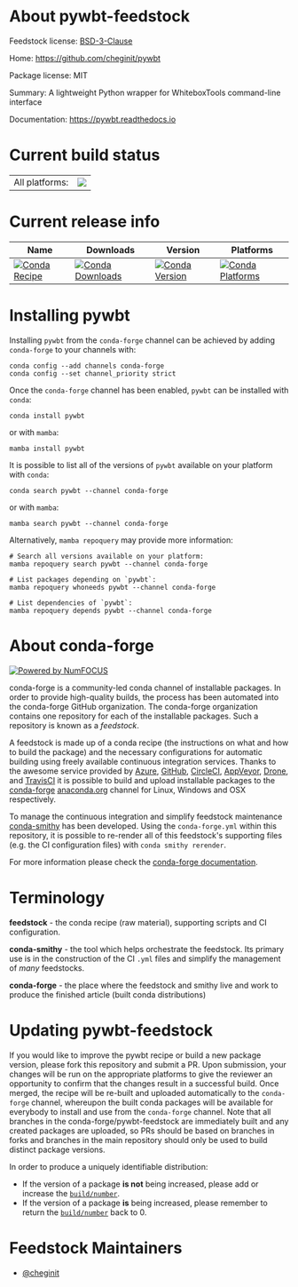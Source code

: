 About pywbt-feedstock
=====================

Feedstock license: [BSD-3-Clause](https://github.com/conda-forge/pywbt-feedstock/blob/main/LICENSE.txt)

Home: https://github.com/cheginit/pywbt

Package license: MIT

Summary: A lightweight Python wrapper for WhiteboxTools command-line interface

Documentation: https://pywbt.readthedocs.io

Current build status
====================


<table><tr><td>All platforms:</td>
    <td>
      <a href="https://dev.azure.com/conda-forge/feedstock-builds/_build/latest?definitionId=23262&branchName=main">
        <img src="https://dev.azure.com/conda-forge/feedstock-builds/_apis/build/status/pywbt-feedstock?branchName=main">
      </a>
    </td>
  </tr>
</table>

Current release info
====================

| Name | Downloads | Version | Platforms |
| --- | --- | --- | --- |
| [![Conda Recipe](https://img.shields.io/badge/recipe-pywbt-green.svg)](https://anaconda.org/conda-forge/pywbt) | [![Conda Downloads](https://img.shields.io/conda/dn/conda-forge/pywbt.svg)](https://anaconda.org/conda-forge/pywbt) | [![Conda Version](https://img.shields.io/conda/vn/conda-forge/pywbt.svg)](https://anaconda.org/conda-forge/pywbt) | [![Conda Platforms](https://img.shields.io/conda/pn/conda-forge/pywbt.svg)](https://anaconda.org/conda-forge/pywbt) |

Installing pywbt
================

Installing `pywbt` from the `conda-forge` channel can be achieved by adding `conda-forge` to your channels with:

```
conda config --add channels conda-forge
conda config --set channel_priority strict
```

Once the `conda-forge` channel has been enabled, `pywbt` can be installed with `conda`:

```
conda install pywbt
```

or with `mamba`:

```
mamba install pywbt
```

It is possible to list all of the versions of `pywbt` available on your platform with `conda`:

```
conda search pywbt --channel conda-forge
```

or with `mamba`:

```
mamba search pywbt --channel conda-forge
```

Alternatively, `mamba repoquery` may provide more information:

```
# Search all versions available on your platform:
mamba repoquery search pywbt --channel conda-forge

# List packages depending on `pywbt`:
mamba repoquery whoneeds pywbt --channel conda-forge

# List dependencies of `pywbt`:
mamba repoquery depends pywbt --channel conda-forge
```


About conda-forge
=================

[![Powered by
NumFOCUS](https://img.shields.io/badge/powered%20by-NumFOCUS-orange.svg?style=flat&colorA=E1523D&colorB=007D8A)](https://numfocus.org)

conda-forge is a community-led conda channel of installable packages.
In order to provide high-quality builds, the process has been automated into the
conda-forge GitHub organization. The conda-forge organization contains one repository
for each of the installable packages. Such a repository is known as a *feedstock*.

A feedstock is made up of a conda recipe (the instructions on what and how to build
the package) and the necessary configurations for automatic building using freely
available continuous integration services. Thanks to the awesome service provided by
[Azure](https://azure.microsoft.com/en-us/services/devops/), [GitHub](https://github.com/),
[CircleCI](https://circleci.com/), [AppVeyor](https://www.appveyor.com/),
[Drone](https://cloud.drone.io/welcome), and [TravisCI](https://travis-ci.com/)
it is possible to build and upload installable packages to the
[conda-forge](https://anaconda.org/conda-forge) [anaconda.org](https://anaconda.org/)
channel for Linux, Windows and OSX respectively.

To manage the continuous integration and simplify feedstock maintenance
[conda-smithy](https://github.com/conda-forge/conda-smithy) has been developed.
Using the ``conda-forge.yml`` within this repository, it is possible to re-render all of
this feedstock's supporting files (e.g. the CI configuration files) with ``conda smithy rerender``.

For more information please check the [conda-forge documentation](https://conda-forge.org/docs/).

Terminology
===========

**feedstock** - the conda recipe (raw material), supporting scripts and CI configuration.

**conda-smithy** - the tool which helps orchestrate the feedstock.
                   Its primary use is in the construction of the CI ``.yml`` files
                   and simplify the management of *many* feedstocks.

**conda-forge** - the place where the feedstock and smithy live and work to
                  produce the finished article (built conda distributions)


Updating pywbt-feedstock
========================

If you would like to improve the pywbt recipe or build a new
package version, please fork this repository and submit a PR. Upon submission,
your changes will be run on the appropriate platforms to give the reviewer an
opportunity to confirm that the changes result in a successful build. Once
merged, the recipe will be re-built and uploaded automatically to the
`conda-forge` channel, whereupon the built conda packages will be available for
everybody to install and use from the `conda-forge` channel.
Note that all branches in the conda-forge/pywbt-feedstock are
immediately built and any created packages are uploaded, so PRs should be based
on branches in forks and branches in the main repository should only be used to
build distinct package versions.

In order to produce a uniquely identifiable distribution:
 * If the version of a package **is not** being increased, please add or increase
   the [``build/number``](https://docs.conda.io/projects/conda-build/en/latest/resources/define-metadata.html#build-number-and-string).
 * If the version of a package **is** being increased, please remember to return
   the [``build/number``](https://docs.conda.io/projects/conda-build/en/latest/resources/define-metadata.html#build-number-and-string)
   back to 0.

Feedstock Maintainers
=====================

* [@cheginit](https://github.com/cheginit/)

